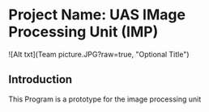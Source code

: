 Project Name: UAS IMage Processing Unit (IMP)
============================================
![Alt txt](Team picture.JPG?raw=true, "Optional Title")
## Introduction

This Program is a prototype for the image processing unit 